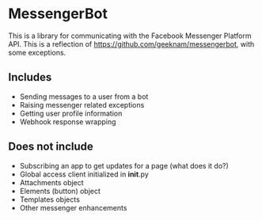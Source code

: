 # MessengerBot

This is a library for communicating with the Facebook Messenger Platform API. This is a reflection of https://github.com/geeknam/messengerbot, with some exceptions.

## Includes
 - Sending messages to a user from a bot
 - Raising messenger related exceptions
 - Getting user profile information
 - Webhook response wrapping

## Does not include
 - Subscribing an app to get updates for a page (what does it do?)
 - Global access client initialized in __init__.py
 - Attachments object
 - Elements (button) object
 - Templates objects
 - Other messenger enhancements